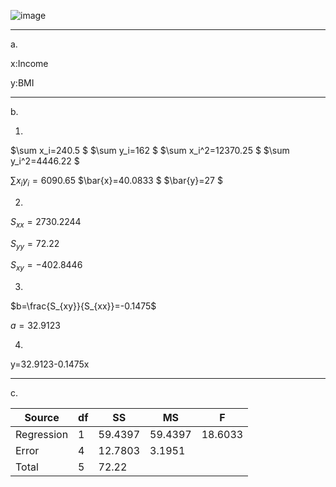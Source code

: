 ![image](https://github.com/user-attachments/assets/2a0680ce-84a3-42cd-a726-c9fc7fe76833)

_______
a.

x:Income

y:BMI
______
b.

1.

$\sum x_i=240.5 $
$\sum y_i=162 $
$\sum x_i^2=12370.25 $
$\sum y_i^2=4446.22 $

$\sum x_i y_i=6090.65$
$\bar{x}=40.0833 $
$\bar{y}=27 $

2.

$S_{xx}=2730.2244$

$S_{yy}=72.22$

$S_{xy}=-402.8446$

3.

$b=\frac{S_{xy}}{S_{xx}}=-0.1475$

$a=32.9123$

4.

y=32.9123-0.1475x

______
c.

| Source       | df  | SS     | MS     | F       |
|--------------|-----|--------|--------|---------|
| Regression   | 1   | 59.4397| 59.4397| 18.6033 |
| Error        | 4   | 12.7803| 3.1951 |         |
| Total        | 5   | 72.22  |        |         |
